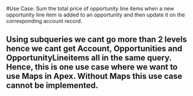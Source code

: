 #Use Case: Sum the total price of opportunity line items when a new opportunity line item is added to an opportunity and then update it on the corresponding account record.

## Using subqueries we cant go more than 2 levels hence we cant get Account, Opportunities and OpportunityLineitems all in the same query. Hence, this is one use case where we want to use Maps in Apex. Without Maps this use case cannot be implemented. 
